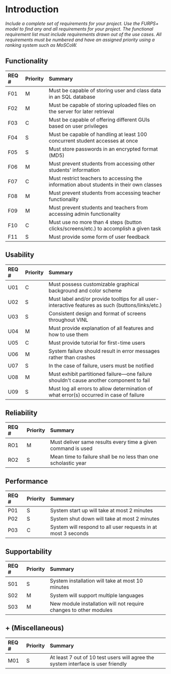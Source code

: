 # Introduction #

_Include a complete set of requirements for your project.  Use the FURPS+ model to find any and all requirements for your project.  The functional requirement list must include requirements drawn out of the use cases.  All requirements must be numbered and have an assigned priority using a ranking system such as MoSCoW._

## Functionality ##
| REQ # | Priority | Summary |
|:------|:---------|:--------|
| F01   | M        | Must be capable of storing user and class data in an SQL database |
| F02   | M        | Must be capable of storing uploaded files on the server for later retrieval |
| F03   | C        | Must be capable of offering different GUIs based on user privileges |
| F04   | S        | Must be capable of handling at least 100 concurrent student accesses at once |
| F05   | S        | Must store passwords in an encrypted format (MD5) |
| F06   | M        | Must prevent students from accessing other students' information |
| F07   | C        | Must restrict teachers to accessing the information about students in their own classes |
| F08   | M        | Must prevent students from accessing teacher functionality |
| F09   | M        | Must prevent students and teachers from accessing admin functionality |
| F10   | C        | Must use no more than 4 steps (button clicks/screens/etc.) to accomplish a given task |
| F11   | S        | Must provide some form of user feedback |

## Usability ##
| REQ # | Priority | Summary |
|:------|:---------|:--------|
| U01   | C        | Must possess customizable graphical background and color scheme |
| U02   | S        | Must label and/or provide tooltips for all user-interactive features as such (buttons/links/etc.) |
| U03   | S        | Consistent design and format of screens throughout VINL |
| U04   | M        | Must provide explanation of all features and how to use them |
| U05   | C        | Must provide tutorial for first-time users |
| U06   | M        | System failure should result in error messages rather than crashes |
| U07   | S        | In the case of failure, users must be notified |
| U08   | M        | Must exhibit partitioned failure—one failure shouldn't cause another component to fail |
| U09   | S        | Must log all errors to allow determination of what error(s) occurred in case of failure |

## Reliability ##
| REQ # | Priority | Summary |
|:------|:---------|:--------|
| RO1   | M        | Must deliver same results every time a given command is used |
| RO2   | S        | Mean time to failure shall be no less than one scholastic year |

## Performance ##
| REQ # | Priority | Summary |
|:------|:---------|:--------|
| P01   | S        | System start up will take at most 2 minutes |
| P02   | S        | System shut down will take at most 2 minutes|
| P03   | C        | System will respond to all user requests in at most 3 seconds |

## Supportability ##
| REQ # | Priority | Summary |
|:------|:---------|:--------|
| S01   | S        | System installation will take at most 10 minutes |
| S02   | M        | System will support multiple languages |
| S03   | M        | New module installation will not require changes to other modules |

## + (Miscellaneous) ##
| REQ # | Priority | Summary |
|:------|:---------|:--------|
| M01   | S        | At least 7 out of 10 test users will agree the system interface is user friendly |